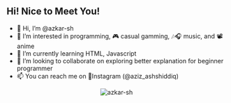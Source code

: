 ## Hi! Nice to Meet You!

-  👋 Hi, I’m @azkar-sh
- 👀 I’m interested in programming, 🎮 casual gamming, 🎶🎧 music, and 📽️ anime
- 🌱 I’m currently learning HTML, Javascript
- 💞️ I’m looking to collaborate on exploring better explanation for beginner programmer
- 📫 You can reach me on 📸Instagram (@aziz_ashshiddiq)

<p align="center">
<img align="center"
    src="https://github-readme-stats.vercel.app/api/top-langs/?username=azkar-sh&layout=donut-vertical"
    alt="azkar-sh" 
    bg_color=#808080/>
</p>

<!---
azkar-sh/azkar-sh is a ✨ special ✨ repository because its `README.md` (this file) appears on your GitHub profile.
You can click the Preview link to take a look at your changes.
--->
